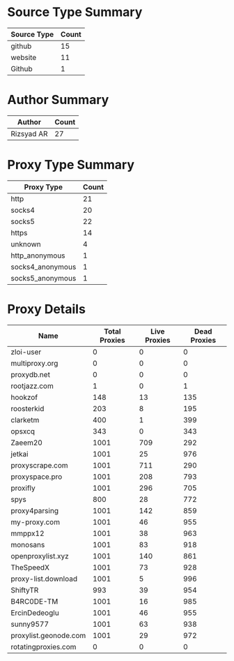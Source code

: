 # Source Type Summary

| Source Type | Count |
|-------------|-------|
| github | 15 |
| website | 11 |
| Github | 1 |


# Author Summary

| Author | Count |
|--------|-------|
| Rizsyad AR | 27 |


# Proxy Type Summary

| Proxy Type | Count |
|------------|-------|
| http | 21 |
| socks4 | 20 |
| socks5 | 22 |
| https | 14 |
| unknown | 4 |
| http_anonymous | 1 |
| socks4_anonymous | 1 |
| socks5_anonymous | 1 |


# Proxy Details

| Name | Total Proxies | Live Proxies | Dead Proxies |
|------|---------------|--------------|---------------|
| zloi-user | 0 | 0 | 0 |
| multiproxy.org | 0 | 0 | 0 |
| proxydb.net | 0 | 0 | 0 |
| rootjazz.com | 1 | 0 | 1 |
| hookzof | 148 | 13 | 135 |
| roosterkid | 203 | 8 | 195 |
| clarketm | 400 | 1 | 399 |
| opsxcq | 343 | 0 | 343 |
| Zaeem20 | 1001 | 709 | 292 |
| jetkai | 1001 | 25 | 976 |
| proxyscrape.com | 1001 | 711 | 290 |
| proxyspace.pro | 1001 | 208 | 793 |
| proxifly | 1001 | 296 | 705 |
| spys | 800 | 28 | 772 |
| proxy4parsing | 1001 | 142 | 859 |
| my-proxy.com | 1001 | 46 | 955 |
| mmppx12 | 1001 | 38 | 963 |
| monosans | 1001 | 83 | 918 |
| openproxylist.xyz | 1001 | 140 | 861 |
| TheSpeedX | 1001 | 73 | 928 |
| proxy-list.download | 1001 | 5 | 996 |
| ShiftyTR | 993 | 39 | 954 |
| B4RC0DE-TM | 1001 | 16 | 985 |
| ErcinDedeoglu | 1001 | 46 | 955 |
| sunny9577 | 1001 | 63 | 938 |
| proxylist.geonode.com | 1001 | 29 | 972 |
| rotatingproxies.com | 0 | 0 | 0 |

